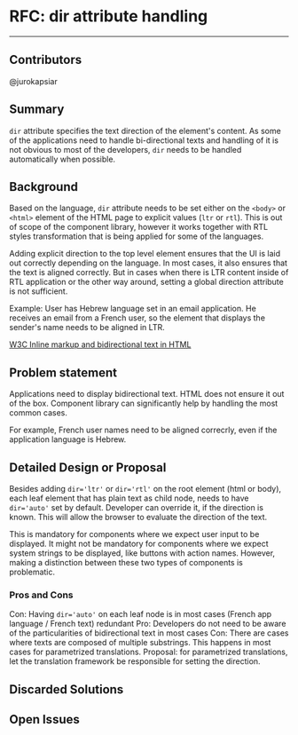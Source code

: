 # RFC: dir attribute handling

---

## Contributors

@jurokapsiar

## Summary

`dir` attribute specifies the text direction of the element's content.
As some of the applications need to handle bi-directional texts and handling of it is not obvious to most of the developers, `dir` needs to be handled automatically when possible.

## Background

Based on the language, `dir` attribute needs to be set either on the `<body>` or `<html>` element of the HTML page to explicit values (`ltr` or `rtl`). This is out of scope of the component library, however it works together with RTL styles transformation that is being applied for some of the languages.

Adding explicit direction to the top level element ensures that the UI is laid out correctly depending on the language. In most cases, it also ensures that the text is aligned correctly. But in cases when there is LTR content inside of RTL application or the other way around, setting a global direction attribute is not sufficient.

Example: User has Hebrew language set in an email application. He receives an email from a French user, so the element that displays the sender's name needs to be aligned in LTR.

[W3C Inline markup and bidirectional text in HTML](https://www.w3.org/International/articles/inline-bidi-markup/)

## Problem statement

Applications need to display bidirectional text. HTML does not ensure it out of the box. Component library can significantly help by handling the most common cases.

For example, French user names need to be aligned correcrly, even if the application language is Hebrew.

## Detailed Design or Proposal

Besides adding `dir='ltr'` or `dir='rtl'` on the root element (html or body), each leaf element that has plain text as child node, needs to have `dir='auto'` set by default. Developer can override it, if the direction is known. This will allow the browser to evaluate the direction of the text.

This is mandatory for components where we expect user input to be displayed.
It might not be mandatory for components where we expect system strings to be displayed, like buttons with action names. However, making a distinction between these two types of components is problematic.

### Pros and Cons

Con: Having `dir='auto'` on each leaf node is in most cases (French app language / French text) redundant
Pro: Developers do not need to be aware of the particularities of bidirectional text in most cases
Con: There are cases where texts are composed of multiple substrings. This happens in most cases for parametrized translations. Proposal: for parametrized translations, let the translation framework be responsible for setting the direction.

## Discarded Solutions

## Open Issues
